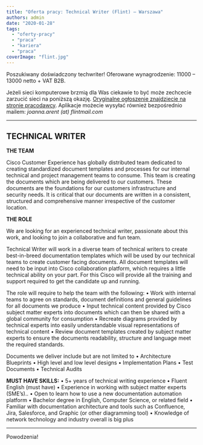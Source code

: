 ```yaml
---
title: "Oferta pracy: Technical Writer (Flint) – Warszawa"
authors: admin
date: "2020-01-28"
tags:
  - "oferty-pracy"
  - "praca"
  - "kariera"
  - "praca"
coverImage: "flint.jpg"
---
```


Poszukiwany doświadczony techwriter! Oferowane wynagrodzenie: 11000 – 13000
netto + VAT B2B.

<!--truncate-->

Jeżeli sieci komputerowe brzmią dla Was ciekawie to być może zechcecie zarzucić
sieci na poniższą okazję.
[Oryginalne ogłoszenie znajdziecie na stronie pracodawcy](https://apply.flint-international.com/vacancies/vacancy-technical-writer-161963-31.html).
Aplikacje możecie wysyłać również bezpośrednio mailem: _joanna.arent (at)
flintmail.com_

---

## TECHNICAL WRITER

**THE TEAM**

Cisco Customer Experience has globally distributed team dedicated to creating
standardized document templates and processes for our internal technical and
project management teams to consume. This team is creating the documents which
are being delivered to our customers. These documents are the foundations for
our customers infrastructure and security needs. It is critical that our
documents are written in a consistent, structured and comprehensive manner
irrespective of the customer location.

**THE ROLE**

We are looking for an experienced technical writer, passionate about this work,
and looking to join a collaborative and fun team.

Technical Writer will work in a diverse team of technical writers to create
best-in-breed documentation templates which will be used by our technical teams
to create customer facing documents. All document templates will need to be
input into Cisco collaboration platform, which requires a little technical
ability on your part. For this Cisco will provide all the training and support
required to get the candidate up and running.

The role will require to help the team with the following: • Work with internal
teams to agree on standards, document definitions and general guidelines for all
documents we produce • Input technical content provided by Cisco subject matter
experts into documents which can then be shared with a global community for
consumption • Recreate diagrams provided by technical experts into easily
understandable visual representations of technical content • Review document
templates created by subject matter experts to ensure the documents readability,
structure and language meet the required standards.

Documents we deliver include but are not limited to • Architecture Blueprints •
High level and low level designs • Implementation Plans • Test Documents •
Technical Audits

**MUST HAVE SKILLS:** • 5+ years of technical writing experience • Fluent
English (must have) • Experience in working with subject matter experts
(SME’s).. • Open to learn how to use a new documentation automation platform •
Bachelor degree in English, Computer Science, or related field • Familiar with
documentation architecture and tools such as Confluence, Jira, Salesforce, and
Graphic (or other diagramming tool) • Knowledge of network technology and
industry overall is big plus

---

Powodzenia!
